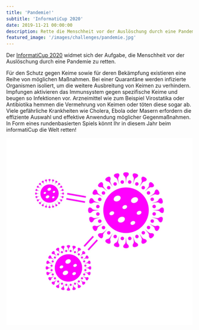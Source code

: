 ```yaml
---
title: 'Pandemie!'
subtitle: 'InformatiCup 2020'
date: 2019-11-21 00:00:00
description: Rette die Menschheit vor der Auslöschung durch eine Pandemie.
featured_image: '/images/challenges/pandemie.jpg'
---
```


Der [InformatiCup 2020](https://github.com/informatiCup/informatiCup2020) widmet sich der Aufgabe, die Menschheit vor der Auslöschung durch eine Pandemie zu retten.

Für den Schutz gegen Keime sowie für deren Bekämpfung existieren eine Reihe von möglichen Maßnahmen. Bei einer Quarantäne werden infizierte Organismen isoliert, um die weitere Ausbreitung von Keimen zu verhindern. Impfungen aktivieren das Immunsystem gegen spezifische Keime und beugen so Infektionen vor. Arzneimittel wie zum Beispiel Virostatika oder Antibiotika hemmen die Vermehrung von Keimen oder töten diese sogar ab. Viele gefährliche Krankheiten wie Cholera, Ebola oder Masern erfordern die effiziente Auswahl und effektive Anwendung möglicher Gegenmaßnahmen. In Form eines rundenbasierten Spiels könnt Ihr in diesem Jahr beim informatiCup die Welt retten!

<div class="gallery" data-columns="1">
	<img src="/images/challenges/pandemie.jpg">
</div>
